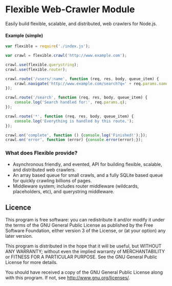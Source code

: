 Flexible Web-Crawler Module
===========================

Easily build flexible, scalable, and distributed, web crawlers for Node.js.

#### Example (simple)

```javascript
var flexible = require('./index.js');

var crawl = flexible.crawl('http://www.example.com');

crawl.use(flexible.querystring);
crawl.use(flexible.router);

crawl.route('/users/:name', function (req, res, body, queue_item) {
    crawl.navigate('http://www.example.com/search?q=' + req.params.name);
});

crawl.route('/search', function (req, res, body, queue_item) {
    console.log('Search handled for:', req.params.q);
});

crawl.route('*', function (req, res, body, queue_item) {
    console.log('Everything is handled by this route.');
});

crawl.on('complete', function () {console.log('Finished!');});
crawl.on('error', function (error) {console.error(error);});
```
### What does Flexible provide?
* Asynchronous friendly, and evented, API for building flexible, scalable, and distributed web crawlers.
* An array based queue for small crawls, and a fully SQLite based queue for quickly crawling billions of pages.
* Middleware system; includes router middleware (wildcards, placeholders, etc), and querystring middleware.

## Licence
This program is free software: you can redistribute it and/or modify
it under the terms of the GNU General Public License as published by
the Free Software Foundation, either version 3 of the License, or
(at your option) any later version.

This program is distributed in the hope that it will be useful,
but WITHOUT ANY WARRANTY; without even the implied warranty of
MERCHANTABILITY or FITNESS FOR A PARTICULAR PURPOSE.  See the
GNU General Public License for more details.

You should have received a copy of the GNU General Public License
along with this program.  If not, see <http://www.gnu.org/licenses/>.
